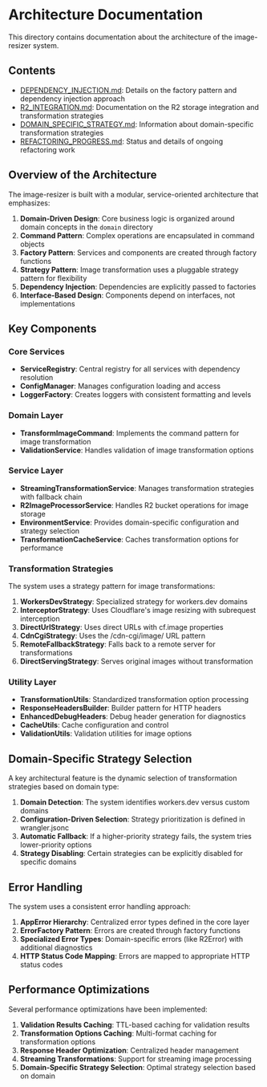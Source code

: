 # Architecture Documentation

This directory contains documentation about the architecture of the image-resizer system.

## Contents

- [DEPENDENCY_INJECTION.md](./DEPENDENCY_INJECTION.md): Details on the factory pattern and dependency injection approach
- [R2_INTEGRATION.md](./R2_INTEGRATION.md): Documentation on the R2 storage integration and transformation strategies
- [DOMAIN_SPECIFIC_STRATEGY.md](./DOMAIN_SPECIFIC_STRATEGY.md): Information about domain-specific transformation strategies
- [REFACTORING_PROGRESS.md](./REFACTORING_PROGRESS.md): Status and details of ongoing refactoring work

## Overview of the Architecture

The image-resizer is built with a modular, service-oriented architecture that emphasizes:

1. **Domain-Driven Design**: Core business logic is organized around domain concepts in the `domain` directory
2. **Command Pattern**: Complex operations are encapsulated in command objects
3. **Factory Pattern**: Services and components are created through factory functions
4. **Strategy Pattern**: Image transformation uses a pluggable strategy pattern for flexibility
5. **Dependency Injection**: Dependencies are explicitly passed to factories
6. **Interface-Based Design**: Components depend on interfaces, not implementations

## Key Components

### Core Services

- **ServiceRegistry**: Central registry for all services with dependency resolution
- **ConfigManager**: Manages configuration loading and access
- **LoggerFactory**: Creates loggers with consistent formatting and levels

### Domain Layer

- **TransformImageCommand**: Implements the command pattern for image transformation
- **ValidationService**: Handles validation of image transformation options

### Service Layer

- **StreamingTransformationService**: Manages transformation strategies with fallback chain
- **R2ImageProcessorService**: Handles R2 bucket operations for image storage
- **EnvironmentService**: Provides domain-specific configuration and strategy selection
- **TransformationCacheService**: Caches transformation options for performance

### Transformation Strategies

The system uses a strategy pattern for image transformations:

1. **WorkersDevStrategy**: Specialized strategy for workers.dev domains
2. **InterceptorStrategy**: Uses Cloudflare's image resizing with subrequest interception
3. **DirectUrlStrategy**: Uses direct URLs with cf.image properties
4. **CdnCgiStrategy**: Uses the /cdn-cgi/image/ URL pattern
5. **RemoteFallbackStrategy**: Falls back to a remote server for transformations
6. **DirectServingStrategy**: Serves original images without transformation

### Utility Layer

- **TransformationUtils**: Standardized transformation option processing
- **ResponseHeadersBuilder**: Builder pattern for HTTP headers
- **EnhancedDebugHeaders**: Debug header generation for diagnostics
- **CacheUtils**: Cache configuration and control
- **ValidationUtils**: Validation utilities for image options

## Domain-Specific Strategy Selection

A key architectural feature is the dynamic selection of transformation strategies based on domain type:

1. **Domain Detection**: The system identifies workers.dev versus custom domains
2. **Configuration-Driven Selection**: Strategy prioritization is defined in wrangler.jsonc
3. **Automatic Fallback**: If a higher-priority strategy fails, the system tries lower-priority options
4. **Strategy Disabling**: Certain strategies can be explicitly disabled for specific domains

## Error Handling

The system uses a consistent error handling approach:

1. **AppError Hierarchy**: Centralized error types defined in the core layer
2. **ErrorFactory Pattern**: Errors are created through factory functions
3. **Specialized Error Types**: Domain-specific errors (like R2Error) with additional diagnostics
4. **HTTP Status Code Mapping**: Errors are mapped to appropriate HTTP status codes

## Performance Optimizations

Several performance optimizations have been implemented:

1. **Validation Results Caching**: TTL-based caching for validation results
2. **Transformation Options Caching**: Multi-format caching for transformation options
3. **Response Header Optimization**: Centralized header management
4. **Streaming Transformations**: Support for streaming image processing
5. **Domain-Specific Strategy Selection**: Optimal strategy selection based on domain